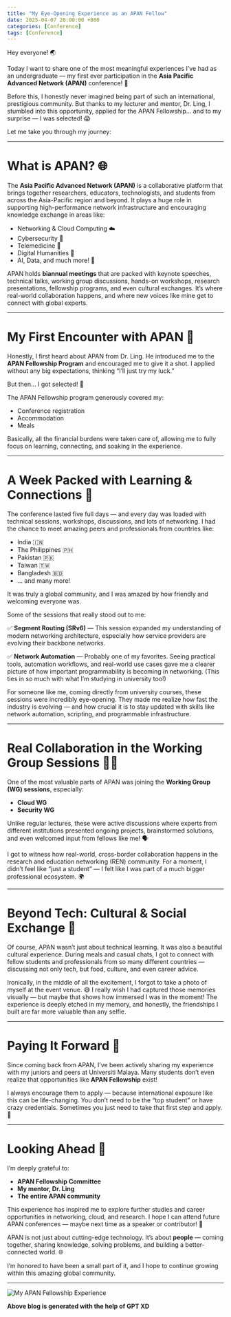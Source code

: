```yaml
---
title: "My Eye-Opening Experience as an APAN Fellow"
date: 2025-04-07 20:00:00 +800
categories: [Conference]
tags: [Conference]
---
```


Hey everyone! 🌏

Today I want to share one of the most meaningful experiences I’ve had as an undergraduate — my first ever participation in the **Asia Pacific Advanced Network (APAN)** conference! 🎉

Before this, I honestly never imagined being part of such an international, prestigious community. But thanks to my lecturer and mentor, Dr. Ling, I stumbled into this opportunity, applied for the APAN Fellowship... and to my surprise — I was selected! 😱

Let me take you through my journey:

---

# What is APAN? 🌐

The **Asia Pacific Advanced Network (APAN)** is a collaborative platform that brings together researchers, educators, technologists, and students from across the Asia-Pacific region and beyond. It plays a huge role in supporting high-performance network infrastructure and encouraging knowledge exchange in areas like:

- Networking & Cloud Computing ☁️
- Cybersecurity 🔐
- Telemedicine 🏥
- Digital Humanities 📜
- AI, Data, and much more! 🤖

APAN holds **biannual meetings** that are packed with keynote speeches, technical talks, working group discussions, hands-on workshops, research presentations, fellowship programs, and even cultural exchanges. It’s where real-world collaboration happens, and where new voices like mine get to connect with global experts.

---

# My First Encounter with APAN 🎯

Honestly, I first heard about APAN from Dr. Ling. He introduced me to the **APAN Fellowship Program** and encouraged me to give it a shot. I applied without any big expectations, thinking “I’ll just try my luck.”

But then... I got selected! 🎉

The APAN Fellowship program generously covered my:

- Conference registration
- Accommodation
- Meals

Basically, all the financial burdens were taken care of, allowing me to fully focus on learning, connecting, and soaking in the experience.

---

# A Week Packed with Learning & Connections 🚀

The conference lasted five full days — and every day was loaded with technical sessions, workshops, discussions, and lots of networking. I had the chance to meet amazing peers and professionals from countries like:

- India 🇮🇳
- The Philippines 🇵🇭
- Pakistan 🇵🇰
- Taiwan 🇹🇼
- Bangladesh 🇧🇩
- ... and many more!

It was truly a global community, and I was amazed by how friendly and welcoming everyone was.

Some of the sessions that really stood out to me:

✅ **Segment Routing (SRv6)** — This session expanded my understanding of modern networking architecture, especially how service providers are evolving their backbone networks.

✅ **Network Automation** — Probably one of my favorites. Seeing practical tools, automation workflows, and real-world use cases gave me a clearer picture of how important programmability is becoming in networking. (This ties in so much with what I’m studying in university too!)

For someone like me, coming directly from university courses, these sessions were incredibly eye-opening. They made me realize how fast the industry is evolving — and how crucial it is to stay updated with skills like network automation, scripting, and programmable infrastructure.

---

# Real Collaboration in the Working Group Sessions 👩‍💻

One of the most valuable parts of APAN was joining the **Working Group (WG) sessions**, especially:

- **Cloud WG**  
- **Security WG**

Unlike regular lectures, these were active discussions where experts from different institutions presented ongoing projects, brainstormed solutions, and even welcomed input from fellows like me! 🗣️

I got to witness how real-world, cross-border collaboration happens in the research and education networking (REN) community. For a moment, I didn’t feel like “just a student” — I felt like I was part of a much bigger professional ecosystem. 🌍

---

# Beyond Tech: Cultural & Social Exchange 🌸

Of course, APAN wasn’t just about technical learning. It was also a beautiful cultural experience. During meals and casual chats, I got to connect with fellow students and professionals from so many different countries — discussing not only tech, but food, culture, and even career advice.

Ironically, in the middle of all the excitement, I forgot to take a photo of myself at the event venue. 😅 I really wish I had captured those memories visually — but maybe that shows how immersed I was in the moment! The experience is deeply etched in my memory, and honestly, the friendships I built are far more valuable than any selfie.

---

# Paying It Forward 🎁

Since coming back from APAN, I’ve been actively sharing my experience with my juniors and peers at Universiti Malaya. Many students don’t even realize that opportunities like **APAN Fellowship** exist!

I always encourage them to apply — because international exposure like this can be life-changing. You don’t need to be the “top student” or have crazy credentials. Sometimes you just need to take that first step and apply. 🌱

---

# Looking Ahead 🚀

I’m deeply grateful to:

- **APAN Fellowship Committee**
- **My mentor, Dr. Ling**
- **The entire APAN community**

This experience has inspired me to explore further studies and career opportunities in networking, cloud, and research. I hope I can attend future APAN conferences — maybe next time as a speaker or contributor! 💪

APAN is not just about cutting-edge technology. It’s about **people** — coming together, sharing knowledge, solving problems, and building a better-connected world. 🌐

I’m honored to have been a small part of it, and I hope to continue growing within this amazing global community.

---

![My APAN Fellowship Experience](/assets/img/apan/APAN.jpeg)

**Above blog is generated with the help of GPT XD**
